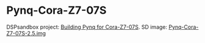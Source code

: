 # Pynq-Cora-Z7-07S

DSPsandbox project: [Building Pynq for Cora-Z7-07S](https:///www.dspsandbox.org/building-pynq-for-cora-z7-07z).
SD image: [Pynq-Cora-Z7-07S-2.5.img](https://drive.google.com/file/d/1FStjvEMcilktGNMvsgashUAbPsnd4Coa/view?usp=sharing)

